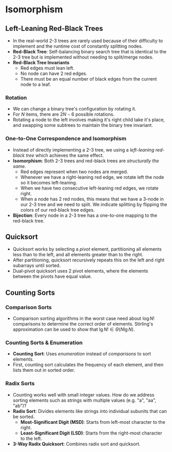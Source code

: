 # Isomorphism

## Left-Leaning Red-Black Trees

- In the real-world 2-3 trees are rarely used because of their difficulty to implement and the runtime cost of constantly splitting nodes.
- **Red-Black Tree**: Self-balancing binary search tree that is identical to the 2-3 tree but is implemented without needing to split/merge nodes.
- **Red-Black Tree Invariants**
  - Red edges must lean left.
  - No node can have 2 red edges.
  - There must be an equal number of black edges from the current node to a leaf.

### Rotation

- We can change a binary tree's configuration by rotating it.
- For $N$ items, there are $2N - 6$ possible rotations.
- Rotating a node to the left involves making it's right child take it's place, and swapping some subtrees to maintain the binary tree invariant.

### One-to-One Correspondence and Isomorphism

- Instead of directly implementing a 2-3 tree, we using a *left-leaning red-black tree* which achieves the same effect.
- **Isomorphism**: Both 2-3 trees and red-black trees are *structurally the same*.
  - Red edges represent when two nodes are merged.
  - Whenever we have a right-leaning red edge, we rotate left the node so it becomes left-leaning.
  - When we have two consecutive left-leaning red edges, we rotate right.
  - When a node has 2 red nodes, this means that we have a 3-node in our 2-3 tree and we need to split. We indicate splitting by flipping the colors of our red-black tree edges.
- **Bijection**: Every node in a 2-3 tree has a one-to-one mapping to the red-black tree.

## Quicksort

- Quicksort works by selecting a *pivot* element, partitioning all elements less than to the left, and all elements greater than to the right.
- After partitioning, quicksort recursively repeats this on the left and right subarrays until sorted.
- Dual-pivot quicksort uses 2 pivot elements, where the elements between the pivots have equal value.

## Counting Sorts

### Comparison Sorts

- Comparison sorting algorithms in the worst case need about $\log N!$ comparisons to determine the correct order of elements. Stirling's approximation can be used to show that $\lg N! \in \Theta(N\lg N)$.

### Counting Sorts & Enumeration

- **Counting Sort**: Uses *enumeration* instead of *comparisons* to sort elements.
- First, counting sort calculates the frequency of each element, and then lists them out in sorted order.

### Radix Sorts

- Counting works well with small integer values. How do we address sorting elements such as strings with multiple values (e.g. "a", "aa", "ab")?
- **Radix Sort**: Divides elements like strings into individual subunits that can be sorted.
  - **Most-Significant Digit (MSD)**: Starts from left-most character to the right.
  - **Least-Significant Digit (LSD)**: Starts from the right-most character to the left.
- **3-Way Radix Quicksort**: Combines radix sort and quicksort.
